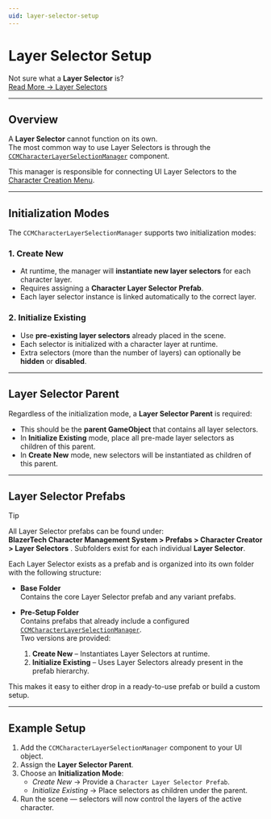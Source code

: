 ```yaml
---
uid: layer-selector-setup
---
```


# Layer Selector Setup

Not sure what a **Layer Selector** is?  
[Read More → Layer Selectors](xref:character-creator-overview#layer-selectors)

---

## Overview

A **Layer Selector** cannot function on its own.  
The most common way to use Layer Selectors is through the  
[`CCMCharacterLayerSelectionManager`](xref:BlazerTech.CharacterManagement.CharacterCreator.CCMCharacterLayerSelectionManager) component.

This manager is responsible for connecting UI Layer Selectors to the  
[Character Creation Menu](xref:character-creator-overview).

---

## Initialization Modes

The `CCMCharacterLayerSelectionManager` supports two initialization modes:

### 1. Create New
- At runtime, the manager will **instantiate new layer selectors** for each character layer.  
- Requires assigning a **Character Layer Selector Prefab**.  
- Each layer selector instance is linked automatically to the correct layer.  

### 2. Initialize Existing
- Use **pre-existing layer selectors** already placed in the scene.  
- Each selector is initialized with a character layer at runtime.  
- Extra selectors (more than the number of layers) can optionally be **hidden** or **disabled**.  

---

## Layer Selector Parent

Regardless of the initialization mode, a **Layer Selector Parent** is required:

- This should be the **parent GameObject** that contains all layer selectors.  
- In **Initialize Existing** mode, place all pre-made layer selectors as children of this parent.  
- In **Create New** mode, new selectors will be instantiated as children of this parent.  

---

## Layer Selector Prefabs

> [!TIP]
> All Layer Selector prefabs can be found under:  
> **BlazerTech Character Management System > Prefabs > Character Creator > Layer Selectors**  .
> Subfolders exist for each individual **Layer Selector**.

Each Layer Selector exists as a prefab and is organized into its own folder with the following structure:

- **Base Folder**  
  Contains the core Layer Selector prefab and any variant prefabs.  

- **Pre-Setup Folder**  
  Contains prefabs that already include a configured
[`CCMCharacterLayerSelectionManager`](xref:BlazerTech.CharacterManagement.CharacterCreator.CCMCharacterLayerSelectionManager).  
  Two versions are provided:  
  1. **Create New** – Instantiates Layer Selectors at runtime.  
  2. **Initialize Existing** – Uses Layer Selectors already present in the prefab hierarchy.  

This makes it easy to either drop in a ready-to-use prefab or build a custom setup.

---

## Example Setup

1. Add the `CCMCharacterLayerSelectionManager` component to your UI object.  
2. Assign the **Layer Selector Parent**.  
3. Choose an **Initialization Mode**:  
   - *Create New* → Provide a `Character Layer Selector Prefab`.  
   - *Initialize Existing* → Place selectors as children under the parent.  
4. Run the scene — selectors will now control the layers of the active character.  
